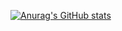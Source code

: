 [![Anurag's GitHub stats](https://github-readme-stats.vercel.app/api?username=Titanc3)](https://github.com/anuraghazra/github-readme-stats)

